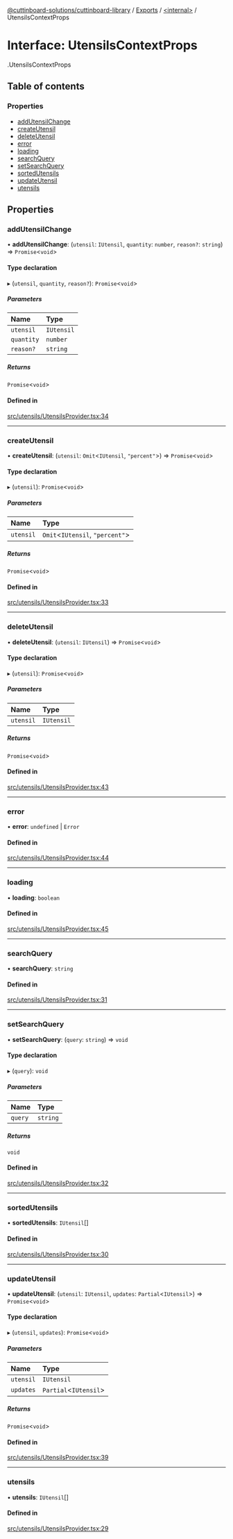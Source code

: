 [@cuttinboard-solutions/cuttinboard-library](../README.md) / [Exports](../modules.md) / [<internal\>](../modules/internal_-8.md) / UtensilsContextProps

# Interface: UtensilsContextProps

[<internal>](../modules/internal_-8.md).UtensilsContextProps

## Table of contents

### Properties

- [addUtensilChange](internal_-8.UtensilsContextProps.md#addutensilchange)
- [createUtensil](internal_-8.UtensilsContextProps.md#createutensil)
- [deleteUtensil](internal_-8.UtensilsContextProps.md#deleteutensil)
- [error](internal_-8.UtensilsContextProps.md#error)
- [loading](internal_-8.UtensilsContextProps.md#loading)
- [searchQuery](internal_-8.UtensilsContextProps.md#searchquery)
- [setSearchQuery](internal_-8.UtensilsContextProps.md#setsearchquery)
- [sortedUtensils](internal_-8.UtensilsContextProps.md#sortedutensils)
- [updateUtensil](internal_-8.UtensilsContextProps.md#updateutensil)
- [utensils](internal_-8.UtensilsContextProps.md#utensils)

## Properties

### addUtensilChange

• **addUtensilChange**: (`utensil`: `IUtensil`, `quantity`: `number`, `reason?`: `string`) => `Promise`<`void`\>

#### Type declaration

▸ (`utensil`, `quantity`, `reason?`): `Promise`<`void`\>

##### Parameters

| Name | Type |
| :------ | :------ |
| `utensil` | `IUtensil` |
| `quantity` | `number` |
| `reason?` | `string` |

##### Returns

`Promise`<`void`\>

#### Defined in

[src/utensils/UtensilsProvider.tsx:34](https://github.com/Cuttinboard-Solutions/Cuttinboard-Library/blob/97c340c/src/utensils/UtensilsProvider.tsx#L34)

___

### createUtensil

• **createUtensil**: (`utensil`: `Omit`<`IUtensil`, ``"percent"``\>) => `Promise`<`void`\>

#### Type declaration

▸ (`utensil`): `Promise`<`void`\>

##### Parameters

| Name | Type |
| :------ | :------ |
| `utensil` | `Omit`<`IUtensil`, ``"percent"``\> |

##### Returns

`Promise`<`void`\>

#### Defined in

[src/utensils/UtensilsProvider.tsx:33](https://github.com/Cuttinboard-Solutions/Cuttinboard-Library/blob/97c340c/src/utensils/UtensilsProvider.tsx#L33)

___

### deleteUtensil

• **deleteUtensil**: (`utensil`: `IUtensil`) => `Promise`<`void`\>

#### Type declaration

▸ (`utensil`): `Promise`<`void`\>

##### Parameters

| Name | Type |
| :------ | :------ |
| `utensil` | `IUtensil` |

##### Returns

`Promise`<`void`\>

#### Defined in

[src/utensils/UtensilsProvider.tsx:43](https://github.com/Cuttinboard-Solutions/Cuttinboard-Library/blob/97c340c/src/utensils/UtensilsProvider.tsx#L43)

___

### error

• **error**: `undefined` \| `Error`

#### Defined in

[src/utensils/UtensilsProvider.tsx:44](https://github.com/Cuttinboard-Solutions/Cuttinboard-Library/blob/97c340c/src/utensils/UtensilsProvider.tsx#L44)

___

### loading

• **loading**: `boolean`

#### Defined in

[src/utensils/UtensilsProvider.tsx:45](https://github.com/Cuttinboard-Solutions/Cuttinboard-Library/blob/97c340c/src/utensils/UtensilsProvider.tsx#L45)

___

### searchQuery

• **searchQuery**: `string`

#### Defined in

[src/utensils/UtensilsProvider.tsx:31](https://github.com/Cuttinboard-Solutions/Cuttinboard-Library/blob/97c340c/src/utensils/UtensilsProvider.tsx#L31)

___

### setSearchQuery

• **setSearchQuery**: (`query`: `string`) => `void`

#### Type declaration

▸ (`query`): `void`

##### Parameters

| Name | Type |
| :------ | :------ |
| `query` | `string` |

##### Returns

`void`

#### Defined in

[src/utensils/UtensilsProvider.tsx:32](https://github.com/Cuttinboard-Solutions/Cuttinboard-Library/blob/97c340c/src/utensils/UtensilsProvider.tsx#L32)

___

### sortedUtensils

• **sortedUtensils**: `IUtensil`[]

#### Defined in

[src/utensils/UtensilsProvider.tsx:30](https://github.com/Cuttinboard-Solutions/Cuttinboard-Library/blob/97c340c/src/utensils/UtensilsProvider.tsx#L30)

___

### updateUtensil

• **updateUtensil**: (`utensil`: `IUtensil`, `updates`: `Partial`<`IUtensil`\>) => `Promise`<`void`\>

#### Type declaration

▸ (`utensil`, `updates`): `Promise`<`void`\>

##### Parameters

| Name | Type |
| :------ | :------ |
| `utensil` | `IUtensil` |
| `updates` | `Partial`<`IUtensil`\> |

##### Returns

`Promise`<`void`\>

#### Defined in

[src/utensils/UtensilsProvider.tsx:39](https://github.com/Cuttinboard-Solutions/Cuttinboard-Library/blob/97c340c/src/utensils/UtensilsProvider.tsx#L39)

___

### utensils

• **utensils**: `IUtensil`[]

#### Defined in

[src/utensils/UtensilsProvider.tsx:29](https://github.com/Cuttinboard-Solutions/Cuttinboard-Library/blob/97c340c/src/utensils/UtensilsProvider.tsx#L29)
